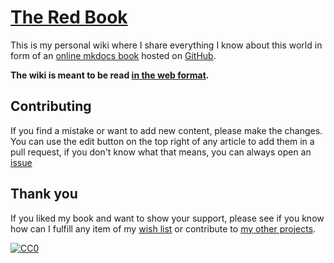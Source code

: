 # [The Red Book](https://lyz-code.github.io/blue-book)

This is my personal wiki where I share everything
I know about this world in form of an [online
mkdocs book](https://www.mkdocs.org/) hosted on
[GitHub](https://github.com/benkyonodo/redbook).

**The wiki is meant to be read [in the web
format](https://lyz-code.github.io/redbook).**

## Contributing

If you find a mistake or want to add new content, please make the changes. You
can use the edit button on the top right of any article to add them in a pull
request, if you don't know what that means, you can always open an
[issue](https://github.com/benkyonodo/redbook/issues/new)


## Thank you

If you liked my book and want to show your support, please see if you know how
can I fulfill any item of my [wish list](https://lyz-code.github.io/blue-book/projects/projects/#seeds) or contribute to [my
other projects](https://lyz-code.github.io/blue-book/projects/projects/).

[![CC0](https://img.shields.io/badge/license-CC0-0a0a0a.svg?style=flat&colorA=0a0a0a)](https://creativecommons.org/publicdomain/zero/1.0/)
